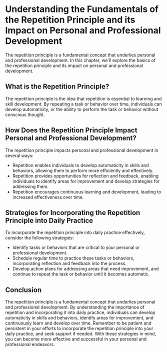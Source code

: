 Understanding the Fundamentals of the Repetition Principle and its Impact on Personal and Professional Development
=====================================================================================================================================================================

The repetition principle is a fundamental concept that underlies personal and professional development. In this chapter, we'll explore the basics of the repetition principle and its impact on personal and professional development.

What is the Repetition Principle?
---------------------------------

The repetition principle is the idea that repetition is essential to learning and skill development. By repeating a task or behavior over time, individuals can develop automaticity, or the ability to perform the task or behavior without conscious thought.

How Does the Repetition Principle Impact Personal and Professional Development?
-------------------------------------------------------------------------------

The repetition principle impacts personal and professional development in several ways:

* Repetition enables individuals to develop automaticity in skills and behaviors, allowing them to perform more efficiently and effectively.
* Repetition provides opportunities for reflection and feedback, enabling individuals to identify areas for improvement and develop strategies for addressing them.
* Repetition encourages continuous learning and development, leading to increased effectiveness over time.

Strategies for Incorporating the Repetition Principle into Daily Practice
-------------------------------------------------------------------------

To incorporate the repetition principle into daily practice effectively, consider the following strategies:

* Identify tasks or behaviors that are critical to your personal or professional development.
* Schedule regular time to practice these tasks or behaviors, incorporating reflection and feedback into the process.
* Develop action plans for addressing areas that need improvement, and continue to repeat the task or behavior until it becomes automatic.

Conclusion
----------

The repetition principle is a fundamental concept that underlies personal and professional development. By understanding the importance of repetition and incorporating it into daily practice, individuals can develop automaticity in skills and behaviors, identify areas for improvement, and continuously learn and develop over time. Remember to be patient and persistent in your efforts to incorporate the repetition principle into your daily practice, and seek support if needed. With these strategies in mind, you can become more effective and successful in your personal and professional endeavors.
